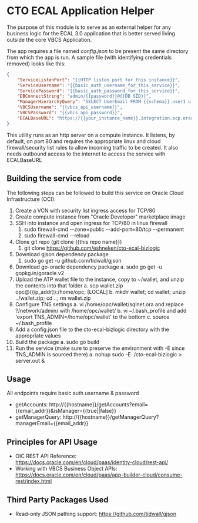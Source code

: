 # CTO ECAL Application Helper
The purpose of this module is to serve as an external helper for any business logic for the ECAL 3.0 application that is better served living outside the core VBCS Application.

The app requires a file named *config.json* to be present the same directory from which the app is run.  A sample file (with identifying credentials removed) looks like this:

```json
{
    "ServiceListenPort": "{{HTTP listen port for this instance}}",
    "ServiceUsername": "{{basic_auth_username_for_this_service}}",
    "ServicePassword": "{{basic_auth_password_for_this_service}}",
    "DBConnectString": "admin/{{password}}@{{DB SID}}",
    "ManagerHierarchyQuery": "SELECT UserEmail FROM {{schema}}.user1 u INNER JOIN {{schema}}.roletype rt ON u.rolename = rt.id WHERE rt.rolename = 'Manager' START WITH useremail = :1 CONNECT BY PRIOR useremail = manager",
    "VBCSUsername": "{{vbcs_api_username}}",
    "VBCSPassword": "{{vbcs_api_password}}",
    "ECALBaseURL": "https://{{your_instance_name}}.integration.ocp.oraclecloud.com/ic/builder/design/ECAL/1.0/resources/data/",
}
```

This utility runs as an http server on a compute instance.  It listens, by default, on port 80 and requires the appropriate linux and cloud firewall/security list rules to allow incoming traffic to be created.  It also needs outbound access to the internet to access the service with ECALBaseURL

## Building the service from code
The following steps can be followed to build this service on Oracle Cloud Infrastructure (OCI):
1. Create a VCN with security list ingress access for TCP/80
1. Create compute instance from "Oracle Developer" marketplace image
1. SSH into instance and open ingress for TCP/80 in linux firewall
    1. sudo firewall-cmd --zone=public --add-port=80/tcp --permanent
    1. sudo firewall-cmd --reload
1. Clone git repo (git clone {{this repo name}})
    1. git clone https://github.com/eshneken/cto-ecal-bizlogic
1. Download gjson dependency package 
    1. sudo go get -u github.com/tidwall/gjson
6. Download go-oracle dependency package 
    a. sudo go get -u gopkg.in/goracle.v2
7. Upload the ATP wallet file to the instance, copy to ~/wallet, and unzip the contents into that folder
    a. scp wallet.zip opc@{{ip_addr}}:/home/opc; [LOCAL]
    b. mkdir wallet; cd wallet; unzip ../wallet.zip; cd ..; rm wallet.zip
8. Configure TNS settings
    a. vi /home/opc/wallet/sqlnet.ora and replace ?/network/admin/ with /home/opc/wallet/
    b. vi ~/.bash_profile and add 'export TNS_ADMIN=/home/opc/wallet' to the bottom
    c. source ~/.bash_profile
9. Add a config.json file to the cto-ecal-bizlogic directory with the appropriate values
10. Build the package
    a. sudo go build
11. Run the service (make sure to preserve the environment with -E since TNS_ADMIN is sourced there)
    a. nohup sudo -E ./cto-ecal-bizlogic > server.out & 

## Usage
All endpoints require basic auth username & password

* getAccounts:  http://{{hostname}}/getAccounts?email={{email_addr}}&isManager={{true||false}}
* getManagerQuery:  http://{{hostname}}/getManagerQuery?managerEmail={{email_addr}}


## Principles for API Usage
* OIC REST API Reference:  https://docs.oracle.com/en/cloud/paas/identity-cloud/rest-api/
* Working with VBCS Business Object APIs:  https://docs.oracle.com/en/cloud/paas/app-builder-cloud/consume-rest/index.html

## Third Party Packages Used

 * Read-only JSON pathing support:  https://github.com/tidwall/gjson